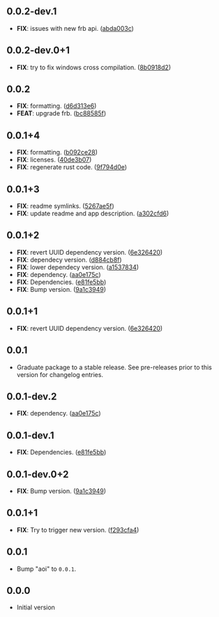 ## 0.0.2-dev.1

 - **FIX**: issues with new frb api. ([abda003c](https://github.com/brookman/aoi/commit/abda003cf2cd1de2d04ccf86abab516a0923abe3))

## 0.0.2-dev.0+1

 - **FIX**: try to fix windows cross compilation. ([8b0918d2](https://github.com/brookman/aoi/commit/8b0918d2987e3bb9e99796b6f11ef0b00ac68a71))

## 0.0.2

 - **FIX**: formatting. ([d6d313e6](https://github.com/brookman/aoi/commit/d6d313e6b43c6d4d8991cedbeb7ba6dc1455144f))
 - **FEAT**: upgrade frb. ([bc88585f](https://github.com/brookman/aoi/commit/bc88585f32e4da9e8d4c2c6360dc6978f10701b2))

## 0.0.1+4

 - **FIX**: formatting. ([b092ce28](https://github.com/brookman/aoi/commit/b092ce282cceaf29374684c8c261570c930a88b8))
 - **FIX**: licenses. ([40de3b07](https://github.com/brookman/aoi/commit/40de3b073d307661c83a67cdea3e8acd1255f227))
 - **FIX**: regenerate rust code. ([9f794d0e](https://github.com/brookman/aoi/commit/9f794d0efef32c24fa6e43f73c157d6e18b2cc2d))

## 0.0.1+3

 - **FIX**: readme symlinks. ([5267ae5f](https://github.com/brookman/aoi/commit/5267ae5fce973166c1d0ce6f6502ee4d71bc0c1b))
 - **FIX**: update readme and app description. ([a302cfd6](https://github.com/brookman/aoi/commit/a302cfd682e034c88db7db38eb42e8098fe32e28))

## 0.0.1+2

 - **FIX**: revert UUID dependency version. ([6e326420](https://github.com/brookman/aoi/commit/6e326420adc7ac745ee0dc0eb601c51d8d8593c5))
 - **FIX**: dependecy version. ([d884cb8f](https://github.com/brookman/aoi/commit/d884cb8fcd317fe8048a308bcc8353b103194380))
 - **FIX**: lower dependecy version. ([a1537834](https://github.com/brookman/aoi/commit/a15378344ffee518a1d5856a7111ffd4a3a6dde6))
 - **FIX**: dependency. ([aa0e175c](https://github.com/brookman/aoi/commit/aa0e175ca5ea6ed31a59e4dd8bb44cfc26d080db))
 - **FIX**: Dependencies. ([e81fe5bb](https://github.com/brookman/aoi/commit/e81fe5bb418e294adfb8b16921d8cffa9109d952))
 - **FIX**: Bump version. ([9a1c3949](https://github.com/brookman/aoi/commit/9a1c39499fda338e15a7e2cd26cdc7ba8fdc0914))

## 0.0.1+1

 - **FIX**: revert UUID dependency version. ([6e326420](https://github.com/brookman/aoi/commit/6e326420adc7ac745ee0dc0eb601c51d8d8593c5))

## 0.0.1

 - Graduate package to a stable release. See pre-releases prior to this version for changelog entries.

## 0.0.1-dev.2

 - **FIX**: dependency. ([aa0e175c](https://github.com/brookman/aoi/commit/aa0e175ca5ea6ed31a59e4dd8bb44cfc26d080db))

## 0.0.1-dev.1

 - **FIX**: Dependencies. ([e81fe5bb](https://github.com/brookman/aoi/commit/e81fe5bb418e294adfb8b16921d8cffa9109d952))

## 0.0.1-dev.0+2

 - **FIX**: Bump version. ([9a1c3949](https://github.com/brookman/aoi/commit/9a1c39499fda338e15a7e2cd26cdc7ba8fdc0914))

## 0.0.1+1

 - **FIX**: Try to trigger new version. ([f293cfa4](https://github.com/brookman/aoi/commit/f293cfa46bdf8206612597a9b5c50ef0a015d6fa))

## 0.0.1

 - Bump "aoi" to `0.0.1`.

## 0.0.0

 - Initial version
